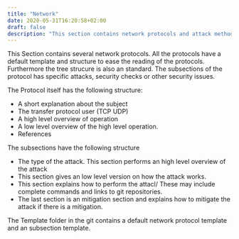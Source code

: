 ```yaml
---
title: "Network"
date: 2020-05-31T16:20:58+02:00
draft: false
description: "This section contains network protocols and attack methods." 
---
```


This Section contains several network protocols. All the protocols have a default template and structure to ease the reading of the protocols. 
Furthermore the tree strucure is also an standard. The subsections of the protocol has specific attacks, security checks or other security issues.


The Protocol itself has the following structure:

- A short explanation about the subject
- The transfer protocol user (TCP UDP) 
- A high level overview of operation
- A low level overview of the high level operation.
- References


The subsections have the following structure
- The type of the attack. This section performs an high level overview of the attack
- This section gives an low level version on how the attack works.
- This section explains how to perform the attacl/ These may include complete commands and links to git repositories.
- The last section is an mitigation section and explains how to mitigate the attack if there is a mitigation.

The Template folder in the git contains a default network protocol template and an subsection template. 


